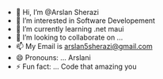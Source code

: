 - 👋 Hi, I’m @Arslan Sherazi
- 👀 I’m interested in  Software Developement 
- 🌱 I’m currently learning .net maui
- 💞️ I’m looking to collaborate on ...
- 📫 My Email is arslan5sherazi@gmail.com
- 😄 Pronouns: ... Arslani 
- ⚡ Fun fact: ...   Code that amazing you

<!---
sayyadArslan/sayyadArslan is a ✨ special ✨ repository because its `README.md` (this file) appears on your GitHub profile.
You can click the Preview link to take a look at your changes.
--->
